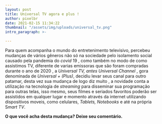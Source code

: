 ```yaml
---
layout: post
title: Universal TV agora e plus !
author: pixelbr
date: 2021-02-15 11:34:22
thumbnail: "/assets/img/uploads/universal_tv.png"
intro_paragraph: >-
 
---
```



Para quem acompanha o mundo do entretenimento televisivo, percebeu mudanças de vários gêneros não só na sociedade pelo isolamento social causado pela pandemia do *covid* 19 , como também no modo de como assistimos  TV, diferente de varias emissoras que são foram compradas durante o ano de 2020 , a *Universal TV,* *antes Universal* *Channel* , gora denominada de *Universal + (Plus)*, decidiu levar seus canal para outro patamar,  desta vez sua mudança de logo diz muito , a novidade conta a utilização na tecnologia de *streaming* para disseminar sua programação para outras telas, isso mesmo, seus filmes e seriados favoritos poderão ser assistidos em qualquer lugar e momento através da internet utilizando dispositivos moveis, como celulares, *Tablets,* *Notebooks* e até na própria S*mart TV*. 


  **O que você acha desta mudança? Deixe seu comentário.**
